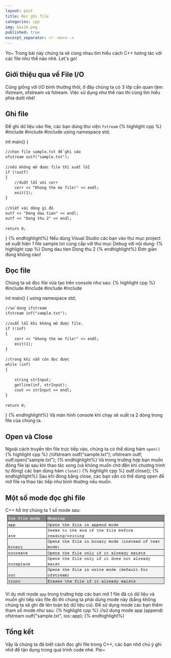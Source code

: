 ```yaml
---
layout: post
title: Đọc ghi file
categories: cpp
img: bai26.png
published: true
excerpt_separator: <!--more-->
---
```

Yo~ Trong bài này chúng ta sẽ cùng nhau tìm hiểu cách C++ tương tác với các file như thế nào nhé. Let's go!<!--more-->
## Giới thiệu qua về File I/O
Cũng giống với I/O bình thường thôi, ở đây chúng ta có 3 lớp cần quan tâm: ifstream, ofstream và fstream. Việc sử dụng như thế nào thì cùng tìm hiểu phía dưới nhé!
## Ghi file 
Để ghi dữ liệu vào file, các bạn dùng thư viện ``fstream``
{% highlight cpp %}
#include <iostream>
#include <fstream>
#include <cstdlib>
using namespace std;

int main() {
	
	//chọn file sample.txt để ghi vào
    ofstream outf("sample.txt");
 
    //nếu không mở được file thì xuất lỗi
    if (!outf)
    {
        //Xuất lỗi với cerr
        cerr << "Khong the mo file!" << endl;
        exit(1);
    }
 
    //Viết vài dòng gì đó
    outf << "Dong dau tien" << endl;
    outf << "Dong thu 2" << endl;
 
	return 0;
}
{% endhighlight%}
Nếu dùng Visual Studio các bạn vào thư mục project sẽ xuất hiện 1 file sample.txt cùng cấp với thư mục Debug với nội dung:
{% highlight cpp %}
	Dong dau tien
	Dong thu 2
{% endhighlight%}
Đơn giản đúng không nào!
## Đọc file
Chúng ta sẽ đọc file vừa tạo trên console như sau:
{% highlight cpp %}
#include <fstream>
#include <iostream>
#include <string>
#include <cstdlib>
 
int main()
{
    using namespace std;
 
    //sử dung ifstream
    ifstream inf("sample.txt");
 
    //xuất lỗi khi không mở được file.
    if (!inf)
    {
        cerr << "khong the mo file!" << endl;
        exit(1);
    }
	
	//trong khi vẫn còn đọc được
    while (inf)
    {
        
        string strInput;
        getline(inf, strInput);
        cout << strInput << endl;
    }
    
    return 0;
}
{% endhighlight%}
Và màn hình console khi chạy sẽ xuất ra 2 dòng trong file của chúng ta.
## Open và Close
Ngoài cách truyền tên file trực tiếp vào, chúng ta có thể dùng hàm ``open()``
{% highlight cpp %}
  	//ofstream outf("sample.txt");
  	ofstream outf;
  	outf.open("sample.txt");
{% endhighlight%}
Và trong trường hợp bạn muốn đóng file lại sau khi thao tác xong (và không muốn chờ đến khi chương trình tự đóng) các bạn dùng hàm ``close()``
{% highlight cpp %}
  	outf.close();
{% endhighlight%}
Sau khi đóng bằng close, các bạn vẫn có thể dùng open để mở file ra thao tác tiếp như bình thường nếu muốn.
## Một số mode đọc ghi file
C++ hỗ trợ chúng ta 1 số mode sau:
![](https://raw.githubusercontent.com/nguyenchiemminhvu/CPP-Tutorial/master/10-files-streams/10-3-mot-so-thao-tac-ghi-du-lieu-vao-file-trong-cpp/0.png)

Ví dụ mới mode ``app`` trong trường hợp các bạn mở 1 file đã có dữ liệu và muốn ghi tiếp vào file đó thì chúng ta phải dùng mode này (bằng không chúng ta sẽ ghi đè lên toàn bộ dữ liệu cũ). Để sử dụng mode các bạn thêm tham số mode như sau:
{% highlight cpp %}
  //sử dụng mode app (append)
	ofstream outf("sample.txt", ios::app);
{% endhighlight%}
## Tổng kết
Vậy là chúng ta đã biết cách đọc ghi file trong C++, các bạn nhớ chú ý ghi nhớ để tận dụng trong quá trình code nhé. Pie~
